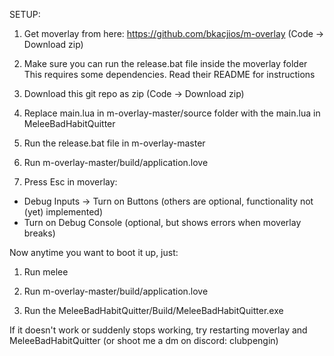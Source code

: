SETUP:

1. Get moverlay from here: https://github.com/bkacjios/m-overlay
(Code -> Download zip)

2. Make sure you can run the release.bat file inside the moverlay folder
This requires some dependencies. Read their README for instructions

3. Download this git repo as zip (Code -> Download zip)

4. Replace main.lua in m-overlay-master/source folder with the main.lua in MeleeBadHabitQuitter

5. Run the release.bat file in m-overlay-master

6. Run m-overlay-master/build/application.love
   
7. Press Esc in moverlay:
- Debug Inputs -> Turn on Buttons (others are optional, functionality not (yet) implemented)
- Turn on Debug Console (optional, but shows errors when moverlay breaks)

Now anytime you want to boot it up, just:

1. Run melee

2. Run m-overlay-master/build/application.love

3. Run the MeleeBadHabitQuitter/Build/MeleeBadHabitQuitter.exe

If it doesn't work or suddenly stops working, try restarting moverlay and MeleeBadHabitQuitter (or shoot me a dm on discord: clubpengin)
